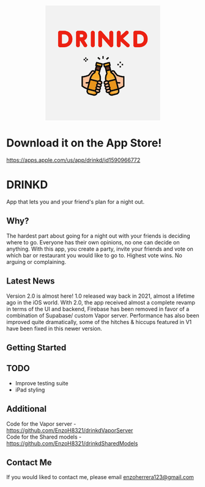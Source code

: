  
 <p align="center"> 
 <img src="https://github.com/EnzoH8321/DRINKD/blob/master/assets/splash_icon_app.png" height="300">
 </p>
 
# Download it on the App Store!
https://apps.apple.com/us/app/drinkd/id1590966772

# DRINKD
App that lets you and your friend's plan for a night out. 

## Why?
The hardest part about going for a night out with your friends is deciding where to go. Everyone has their own opinions, no one can decide on anything. With this app, you create a party, invite your friends and vote on which bar or restaurant you would like to go to. Highest vote wins. No arguing or complaining. 

## Latest News
Version 2.0 is almost here! 1.0 released way back in 2021, almost a lifetime ago in the iOS world. With 2.0, the app received almost a complete revamp in terms of the UI and backend, Firebase has been removed in favor of a combination of Supabase/ custom Vapor server. Performance has also been improved quite dramatically, some of the hitches & hiccups featured in V1 have been fixed in this newer version. 

## Getting Started

## TODO

 * Improve testing suite 
 * iPad styling
   
## Additional

Code for the Vapor server - https://github.com/EnzoH8321/drinkdVaporServer <br>
Code for the Shared models - https://github.com/EnzoH8321/drinkdSharedModels

## Contact Me
If you would liked to contact me, please email enzoherrera123@gmail.com


